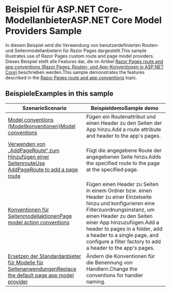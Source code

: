 # <a name="aspnet-core-model-providers-sample"></a><span data-ttu-id="0194c-101">Beispiel für ASP.NET Core-Modellanbieter</span><span class="sxs-lookup"><span data-stu-id="0194c-101">ASP.NET Core Model Providers Sample</span></span>

<span data-ttu-id="0194c-102">In diesem Beispiel wird die Verwendung von benutzerdefinierten Routen- und Seitenmodellanbietern für Razor Pages dargestellt.</span><span class="sxs-lookup"><span data-stu-id="0194c-102">This sample illustrates use of Razor Pages custom route and page model providers.</span></span> <span data-ttu-id="0194c-103">Dieses Beispiel stellt alle Features dar, die im Artikel [Razor Pages route and app conventions (Razor Pages: Routen- und App-Konventionen in ASP.NET Core)](https://docs.microsoft.com/aspnet/core/razor-pages/razor-pages-convention-features) beschrieben werden.</span><span class="sxs-lookup"><span data-stu-id="0194c-103">This sample demonstrates the features described in the [Razor Pages route and app conventions](https://docs.microsoft.com/aspnet/core/razor-pages/razor-pages-convention-features) topic.</span></span>

## <a name="examples-in-this-sample"></a><span data-ttu-id="0194c-104">Beispiele</span><span class="sxs-lookup"><span data-stu-id="0194c-104">Examples in this sample</span></span>

| <span data-ttu-id="0194c-105">Szenario</span><span class="sxs-lookup"><span data-stu-id="0194c-105">Scenario</span></span> | <span data-ttu-id="0194c-106">Beispieldemo</span><span class="sxs-lookup"><span data-stu-id="0194c-106">Sample demo</span></span> |
| -------- | ----------- |
| [<span data-ttu-id="0194c-107">Model conventions (Modellkonventionen)</span><span class="sxs-lookup"><span data-stu-id="0194c-107">Model conventions</span></span>](https://docs.microsoft.com/aspnet/core/razor-pages/razor-pages-conventions#model-conventions) | <span data-ttu-id="0194c-108">Fügen ein Routenattribut und einen Header zu den Seiten der App hinzu.</span><span class="sxs-lookup"><span data-stu-id="0194c-108">Add a route attribute and header to the app's pages.</span></span> |
| [<span data-ttu-id="0194c-109">Verwenden von „AddPageRoute“ zum Hinzufügen einer Seitenroute</span><span class="sxs-lookup"><span data-stu-id="0194c-109">Use AddPageRoute to add a page route</span></span>](https://docs.microsoft.com/aspnet/core/razor-pages/razor-pages-conventions#configure-a-page-route) | <span data-ttu-id="0194c-110">Fügt die angegebene Route der angegebenen Seite hinzu.</span><span class="sxs-lookup"><span data-stu-id="0194c-110">Adds the specified route to the page at the specified page.</span></span> |
| [<span data-ttu-id="0194c-111">Konventionen für Seitenmodellaktionen</span><span class="sxs-lookup"><span data-stu-id="0194c-111">Page model action conventions</span></span>](https://docs.microsoft.com/aspnet/core/razor-pages/razor-pages-conventions#page-model-action-conventions) | <span data-ttu-id="0194c-112">Fügen einen Header zu Seiten in einem Ordner bzw. einen Header zu einer Einzelseite hinzu und konfigurieren eine Filterzuordnungsinstanz, um einen Header zu den Seiten einer App hinzuzufügen.</span><span class="sxs-lookup"><span data-stu-id="0194c-112">Add a header to pages in a folder, add a header to a single page, and configure a filter factory to add a header to the app's pages.</span></span> |
| [<span data-ttu-id="0194c-113">Ersetzen der Standardanbieter für Modelle für Seitenanwendungen</span><span class="sxs-lookup"><span data-stu-id="0194c-113">Replace the default page app model provider</span></span>](https://docs.microsoft.com/aspnet/core/razor-pages/razor-pages-conventions#replace-the-default-page-app-model-provider) | <span data-ttu-id="0194c-114">Ändern die Konventionen für die Benennung von Handlern.</span><span class="sxs-lookup"><span data-stu-id="0194c-114">Change the conventions for handler naming.</span></span> |
